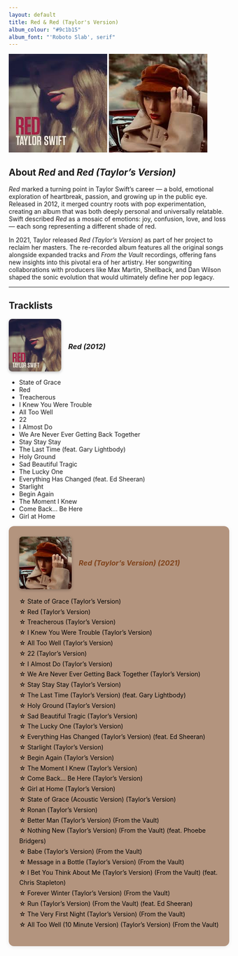```yaml
--- 
layout: default
title: Red & Red (Taylor's Version)
album_colour: "#9c1b15"
album_font: "'Roboto Slab', serif"
---
```


![Red](../assets/images/red.jpg)
![Red TV album cover](../assets/images/red_tv.jpg)

## About *Red* and *Red (Taylor’s Version)*  

*Red* marked a turning point in Taylor Swift’s career — a bold, emotional exploration of heartbreak, passion, and growing up in the public eye. Released in 2012, it merged country roots with pop experimentation, creating an album that was both deeply personal and universally relatable. Swift described *Red* as a mosaic of emotions: joy, confusion, love, and loss — each song representing a different shade of red.  

In 2021, Taylor released *Red (Taylor’s Version)* as part of her project to reclaim her masters. The re-recorded album features all the original songs alongside expanded tracks and *From the Vault* recordings, offering fans new insights into this pivotal era of her artistry. Her songwriting collaborations with producers like Max Martin, Shellback, and Dan Wilson shaped the sonic evolution that would ultimately define her pop legacy.  

---

## Tracklists  

<div class="tracklists-container">
 <div class="album-header">
      <img src="../assets/images/red.jpg" alt="Red album cover" class="mini-cover">
  <h3><em>Red (2012)</em></h3>
 </div>
<ul>
<li>State of Grace</li>
<li>Red</li>
<li>Treacherous</li>
<li>I Knew You Were Trouble</li>
<li>All Too Well</li>
<li>22</li>
<li>I Almost Do</li>
<li>We Are Never Ever Getting Back Together</li>
<li>Stay Stay Stay</li>
<li>The Last Time (feat. Gary Lightbody)</li>
<li>Holy Ground</li>
<li>Sad Beautiful Tragic</li>
<li>The Lucky One</li>
<li>Everything Has Changed (feat. Ed Sheeran)</li>
<li>Starlight</li>
<li>Begin Again</li>
<li>The Moment I Knew</li>
<li>Come Back... Be Here</li>
<li>Girl at Home</li>
</ul>
</div>

 <div class="tracklist">
  <div class="album-header">
  <img src="../assets/images/red_tv.jpg" alt="Red (Taylor's Version)" class="mini-cover">
    <h3><em>Red (Taylor’s Version) (2021)</em></h3>
  </div>
<ul>
<li>State of Grace (Taylor’s Version)</li>
<li>Red (Taylor’s Version)</li>
<li>Treacherous (Taylor’s Version)</li>
<li>I Knew You Were Trouble (Taylor’s Version)</li>
<li>All Too Well (Taylor’s Version)</li>
<li>22 (Taylor’s Version)</li>
<li>I Almost Do (Taylor’s Version)</li>
<li>We Are Never Ever Getting Back Together (Taylor’s Version)</li>
<li>Stay Stay Stay (Taylor’s Version)</li>
<li>The Last Time (Taylor’s Version) (feat. Gary Lightbody)</li>
<li>Holy Ground (Taylor’s Version)</li>
<li>Sad Beautiful Tragic (Taylor’s Version)</li>
<li>The Lucky One (Taylor’s Version)</li>
<li>Everything Has Changed (Taylor’s Version) (feat. Ed Sheeran)</li>
<li>Starlight (Taylor’s Version)</li>
<li>Begin Again (Taylor’s Version)</li>
<li>The Moment I Knew (Taylor’s Version)</li>
<li>Come Back... Be Here (Taylor’s Version)</li>
<li>Girl at Home (Taylor’s Version)</li>
<li>State of Grace (Acoustic Version) (Taylor’s Version)</li>
<li>Ronan (Taylor’s Version)</li>
<li>Better Man (Taylor’s Version) (From the Vault)</li>
<li>Nothing New (Taylor’s Version) (From the Vault) (feat. Phoebe Bridgers)</li>
<li>Babe (Taylor’s Version) (From the Vault)</li>
<li>Message in a Bottle (Taylor’s Version) (From the Vault)</li>
<li>I Bet You Think About Me (Taylor’s Version) (From the Vault) (feat. Chris Stapleton)</li>
<li>Forever Winter (Taylor’s Version) (From the Vault)</li>
<li>Run (Taylor’s Version) (From the Vault) (feat. Ed Sheeran)</li>
<li>The Very First Night (Taylor’s Version) (From the Vault)</li>
<li>All Too Well (10 Minute Version) (Taylor’s Version) (From the Vault)</li>
</ul>
</div>
</div>


<style>
  .tracklist-container {
    display: flex;
    justify-content: space-between;
    flex-wrap: wrap;
    gap: 2rem;
    margin-top: 2rem;
  }
  
.tracklist {
  flex: 1;
  min-width: 300px;
  background-color: #b3947e;
  padding: 1.5rem;
  border-radius: 12px;
  box-shadow: 0 2px 10px rgba(0,0,0,0.08);
}

 .album-header {
  display: flex;
  align-items: center;
  gap: 1rem;
  margin-bottom: 1rem;
}

.mini-cover {
  width: 120px;
  border-radius: 8px;
  box-shadow: 0 2px 6px rgba(0,0,0,0.25);
}

.tracklist h3 {
  margin: 0;
  color: #80431b;
  text-align: left;
}

.tracklist ul {
  list-style: none;
  padding-left: 0;
  line-height: 1.7;
  color: #000;
}

  .tracklist li::before {
    content: "☆ ";
    colour: #80431b;
  }
</style>
